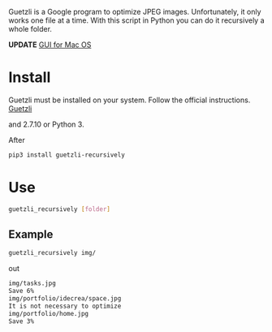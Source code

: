 
Guetzli is a Google program to optimize JPEG images. Unfortunately, it only works one file at a time. With this script in Python you can do it recursively a whole folder.

**UPDATE** [GUI for Mac OS](https://github.com/tanrax/guetzli-recursively-gui)

# Install 

Guetzli must be installed on your system. Follow the official instructions.
[Guetzli](https://github.com/google/guetzli)

and 2.7.10 or Python 3.

After

```bash
pip3 install guetzli-recursively
```

# Use

```bash
guetzli_recursively [folder]
```

## Example

```bash
guetzli_recursively img/
```

out

```bash
img/tasks.jpg
Save 6%
img/portfolio/idecrea/space.jpg
It is not necessary to optimize
img/portfolio/home.jpg
Save 3%
```
